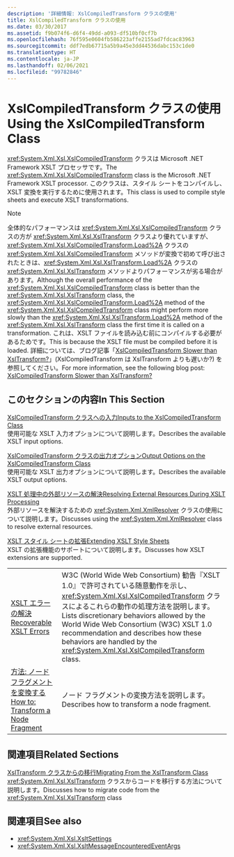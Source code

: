 ```yaml
---
description: '詳細情報: XslCompiledTransform クラスの使用'
title: XslCompiledTransform クラスの使用
ms.date: 03/30/2017
ms.assetid: f9b074f6-d6f4-49dd-a093-df510bf0cf7b
ms.openlocfilehash: 76f595e0604fb586223affe2155ad7fdcac83963
ms.sourcegitcommit: ddf7edb67715a5b9a45e3dd44536dabc153c1de0
ms.translationtype: HT
ms.contentlocale: ja-JP
ms.lasthandoff: 02/06/2021
ms.locfileid: "99782846"
---
```

# <a name="using-the-xslcompiledtransform-class"></a><span data-ttu-id="83090-103">XslCompiledTransform クラスの使用</span><span class="sxs-lookup"><span data-stu-id="83090-103">Using the XslCompiledTransform Class</span></span>

<span data-ttu-id="83090-104"><xref:System.Xml.Xsl.XslCompiledTransform> クラスは Microsoft .NET Framework XSLT プロセッサです。</span><span class="sxs-lookup"><span data-stu-id="83090-104">The <xref:System.Xml.Xsl.XslCompiledTransform> class is the Microsoft .NET Framework XSLT processor.</span></span> <span data-ttu-id="83090-105">このクラスは、スタイル シートをコンパイルし、XSLT 変換を実行するために使用されます。</span><span class="sxs-lookup"><span data-stu-id="83090-105">This class is used to compile style sheets and execute XSLT transformations.</span></span>  
  
> [!NOTE]
> <span data-ttu-id="83090-106">全体的なパフォーマンスは <xref:System.Xml.Xsl.XslCompiledTransform> クラスの方が <xref:System.Xml.Xsl.XslTransform> クラスより優れていますが、<xref:System.Xml.Xsl.XslCompiledTransform.Load%2A> クラスの <xref:System.Xml.Xsl.XslCompiledTransform> メソッドが変換で初めて呼び出されたときは、<xref:System.Xml.Xsl.XslTransform.Load%2A> クラスの <xref:System.Xml.Xsl.XslTransform> メソッドよりパフォーマンスが劣る場合があります。</span><span class="sxs-lookup"><span data-stu-id="83090-106">Although the overall performance of the <xref:System.Xml.Xsl.XslCompiledTransform> class is better than the <xref:System.Xml.Xsl.XslTransform> class, the <xref:System.Xml.Xsl.XslCompiledTransform.Load%2A> method of the <xref:System.Xml.Xsl.XslCompiledTransform> class might perform more slowly than the <xref:System.Xml.Xsl.XslTransform.Load%2A> method of the <xref:System.Xml.Xsl.XslTransform> class the first time it is called on a transformation.</span></span> <span data-ttu-id="83090-107">これは、XSLT ファイルを読み込む前にコンパイルする必要があるためです。</span><span class="sxs-lookup"><span data-stu-id="83090-107">This is because the XSLT file must be compiled before it is loaded.</span></span> <span data-ttu-id="83090-108">詳細については、ブログ記事「[XslCompiledTransform Slower than XslTransform?](/archive/blogs/antosha/xslcompiledtransform-slower-than-xsltransform)」(XslCompiledTransform は XslTransform よりも遅いか?) を参照してください。</span><span class="sxs-lookup"><span data-stu-id="83090-108">For more information, see the following blog post: [XslCompiledTransform Slower than XslTransform?](/archive/blogs/antosha/xslcompiledtransform-slower-than-xsltransform)</span></span>  
  
## <a name="in-this-section"></a><span data-ttu-id="83090-109">このセクションの内容</span><span class="sxs-lookup"><span data-stu-id="83090-109">In This Section</span></span>  

 [<span data-ttu-id="83090-110">XslCompiledTransform クラスへの入力</span><span class="sxs-lookup"><span data-stu-id="83090-110">Inputs to the XslCompiledTransform Class</span></span>](inputs-to-the-xslcompiledtransform-class.md)  
 <span data-ttu-id="83090-111">使用可能な XSLT 入力オプションについて説明します。</span><span class="sxs-lookup"><span data-stu-id="83090-111">Describes the available XSLT input options.</span></span>  
  
 [<span data-ttu-id="83090-112">XslCompiledTransform クラスの出力オプション</span><span class="sxs-lookup"><span data-stu-id="83090-112">Output Options on the XslCompiledTransform Class</span></span>](output-options-on-the-xslcompiledtransform-class.md)  
 <span data-ttu-id="83090-113">使用可能な XSLT 出力オプションについて説明します。</span><span class="sxs-lookup"><span data-stu-id="83090-113">Describes the available XSLT output options.</span></span>  
  
 [<span data-ttu-id="83090-114">XSLT 処理中の外部リソースの解決</span><span class="sxs-lookup"><span data-stu-id="83090-114">Resolving External Resources During XSLT Processing</span></span>](resolving-external-resources-during-xslt-processing.md)  
 <span data-ttu-id="83090-115">外部リソースを解決するための <xref:System.Xml.XmlResolver> クラスの使用について説明します。</span><span class="sxs-lookup"><span data-stu-id="83090-115">Discusses using the <xref:System.Xml.XmlResolver> class to resolve external resources.</span></span>  
  
 [<span data-ttu-id="83090-116">XSLT スタイル シートの拡張</span><span class="sxs-lookup"><span data-stu-id="83090-116">Extending XSLT Style Sheets</span></span>](extending-xslt-style-sheets.md)  
 <span data-ttu-id="83090-117">XSLT の拡張機能のサポートについて説明します。</span><span class="sxs-lookup"><span data-stu-id="83090-117">Discusses how XSLT extensions are supported.</span></span>  
  
|||  
|-|-|  
|[<span data-ttu-id="83090-118">XSLT エラーの解決</span><span class="sxs-lookup"><span data-stu-id="83090-118">Recoverable XSLT Errors</span></span>](recoverable-xslt-errors.md)|<span data-ttu-id="83090-119">W3C (World Wide Web Consortium) 勧告『XSLT 1.0』で許可されている随意動作を示し、<xref:System.Xml.Xsl.XslCompiledTransform> クラスによるこれらの動作の処理方法を説明します。</span><span class="sxs-lookup"><span data-stu-id="83090-119">Lists discretionary behaviors allowed by the World Wide Web Consortium (W3C) XSLT 1.0 recommendation and describes how these behaviors are handled by the <xref:System.Xml.Xsl.XslCompiledTransform> class.</span></span>|  
|[<span data-ttu-id="83090-120">方法: ノード フラグメントを変換する</span><span class="sxs-lookup"><span data-stu-id="83090-120">How to: Transform a Node Fragment</span></span>](how-to-transform-a-node-fragment.md)|<span data-ttu-id="83090-121">ノード フラグメントの変換方法を説明します。</span><span class="sxs-lookup"><span data-stu-id="83090-121">Describes how to transform a node fragment.</span></span>|  
  
## <a name="related-sections"></a><span data-ttu-id="83090-122">関連項目</span><span class="sxs-lookup"><span data-stu-id="83090-122">Related Sections</span></span>  

 [<span data-ttu-id="83090-123">XslTransform クラスからの移行</span><span class="sxs-lookup"><span data-stu-id="83090-123">Migrating From the XslTransform Class</span></span>](migrating-from-the-xsltransform-class.md)  
 <span data-ttu-id="83090-124"><xref:System.Xml.Xsl.XslTransform> クラスからコードを移行する方法について説明します。</span><span class="sxs-lookup"><span data-stu-id="83090-124">Discusses how to migrate code from the <xref:System.Xml.Xsl.XslTransform> class</span></span>  
  
## <a name="see-also"></a><span data-ttu-id="83090-125">関連項目</span><span class="sxs-lookup"><span data-stu-id="83090-125">See also</span></span>

- <xref:System.Xml.Xsl.XsltSettings>
- <xref:System.Xml.Xsl.XsltMessageEncounteredEventArgs>
